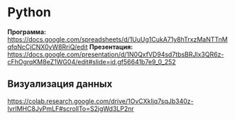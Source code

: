 # Python
**Программа:**  
https://docs.google.com/spreadsheets/d/1UuUg1CukA71y8hTrxzMaNTTnMqfqNcCjCNX0yW8RriQ/edit
**Презентация:**  
https://docs.google.com/presentation/d/1N0QxfVD94sd7tbsBRJlx3QR6z-cFhOgrqKM8eZ1WG04/edit#slide=id.gf56641b7e9_0_252





##

## Визуализация данных
https://colab.research.google.com/drive/1OvCXkIjq7sqJb340z-IyrIMHC8JyPmLF#scrollTo=S2jgWd3LP2nr